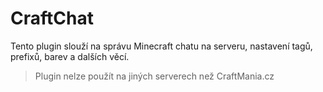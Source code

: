 # CraftChat
Tento plugin slouží na správu Minecraft chatu na serveru, nastavení tagů, prefixů, barev a dalších věcí.

> Plugin nelze použít na jiných serverech než CraftMania.cz